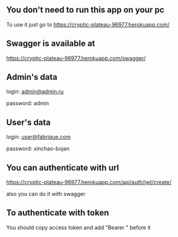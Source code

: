 ## You don't need to run this app on your pc
To use it just go to https://cryptic-plateau-96977.herokuapp.com/

## Swagger is available at
https://cryptic-plateau-96977.herokuapp.com/swagger/

## Admin's data
login: admin@admin.ru

password: admin

## User's data
login: user@fabrique.com

password: xinchao-bojan

## You can authenticate with url 
https://cryptic-plateau-96977.herokuapp.com/api/auth/jwt/create/ 

also you can do it with swagger

## To authenticate with token 
You should copy access token and add "Bearer " before it